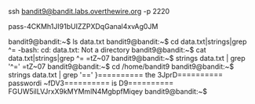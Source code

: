 ssh bandit9@bandit.labs.overthewire.org -p 2220
 
 pass-4CKMh1JI91bUIZZPXDqGanal4xvAg0JM

 bandit9@bandit:~$ ls
data.txt
bandit9@bandit:~$ cd data.txt|strings|grep ^=
-bash: cd: data.txt: Not a directory
bandit9@bandit:~$ cat data.txt|strings|grep ^=
=tZ~07
bandit9@bandit:~$ strings data.txt | grep '^='
=tZ~07
bandit9@bandit:~$ cd /home/bandit9
bandit9@bandit:~$ strings data.txt | grep '=='
}========== the
3JprD========== passwordi
~fDV3========== is
D9========== FGUW5ilLVJrxX9kMYMmlN4MgbpfMiqey
bandit9@bandit:~$